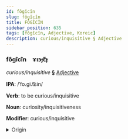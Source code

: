 ```yaml
---
id: fôgîcîn
slug: fôgîcîn
title: FÔGÎCÎN
sidebar_position: 635
tags: [fôgîcîn, Adjective, Koreic]
description: curious/inquisitive § Adjective
---
```


### fôgîcîn&emsp;<span kind="abugida">ɤıꜿɟꞇ̃ɟ</span>

*curious/inquisitive* **§** [Adjective](../../tags/Adjective)

**IPA**: /ˈfo.gi.t͡ɕin/

**Verb**: to be curious/inquisitive

**Noun**: curiosity/inquisitiveness

**Modifier**: curious/inquisitive

<details>
    <summary>Origin</summary>
    Korean 호기심 hogisim [ˈɸʷo̞(ː)ɡiɕʰim]<br/>
    <em>Koreic Language Family</em>
</details>